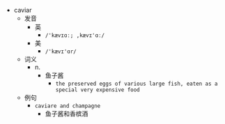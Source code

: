 - caviar
  - 发音
    - 英
      - `/'kævɪɑː; ,kævɪ'ɑː/`
    - 美
      - `/'kævɪ'ɑr/`
  - 词义
    - n.
      - 鱼子酱
        - `the preserved eggs of various large fish, eaten as a special very expensive food`
  - 例句
    - `caviare and champagne`
      - 鱼子酱和香槟酒

